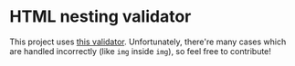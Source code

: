 # HTML nesting validator

This project uses [this validator](https://github.com/MananTank/validate-html-nesting). Unfortunately, there're many cases which are handled incorrectly (like `img` inside `img`), so feel free to contribute!